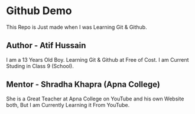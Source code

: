 <h1>Github Demo</h1>
<p>This Repo is Just made when I was Learning Git & Github.</p>
<h2>Author -  Atif Hussain</h2>
<p>I am a 13 Years Old Boy. Learning Git & Github at Free of Cost. I am Current Studing in Class 9 (School).</p>
<h2>Mentor - Shradha Khapra (Apna College)</h2>
<p>She is a Great Teacher at Apna College on YouTube and his own Website both, But I am Currently Learning it From YouTube.</p>

